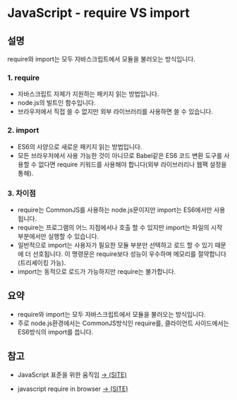 # JavaScript - require VS import

## 설명

require와 import는 모두 자바스크립트에서 모듈을 불러오는 방식입니다.

### 1. require

- 자바스크립트 자체가 지원하는 패키지 읽는 방법입니다.
- node.js의 빌트인 함수입니다.
- 브라우저에서 직접 쓸 수 없지만 외부 라이브러리를 사용하면 쓸 수 있습니다.

### 2. import

- ES6의 사양으로 새로운 패키지 읽는 방법입니다.
- 모든 브라우저에서 사용 가능한 것이 아니므로 Babel같은 ES6 코드 변환 도구를 사용할 수 없다면 require 키워드를 사용해야 합니다(외부 라이브러리나 웹팩 설정을 통해).

### 3. 차이점

- require는 CommonJS를 사용하는 node.js문이지만 import는 ES6에서만 사용됩니다.
- require는 프로그램의 어느 지점에서나 호출 할 수 있지만 import는 파일의 시작 부분에서만 실행할 수 있습니다.
- 일반적으로 import는 사용자가 필요한 모듈 부분만 선택하고 로드 할 수 있기 때문에 더 선호됩니다. 이 명령문은 require보다 성능이 우수하며 메모리를 절약합니다(트리셰이킹 가능).
- import는 동적으로 로드가 가능하지만 require는 불가합니다.

## 요약

- require와 import는 모두 자바스크립트에서 모듈을 불러오는 방식입니다.
- 주로 node.js환경에서는 CommonJS방식인 require를, 클라이언트 사이드에서는 ES6방식의 import를 씁니다.

## 참고

- JavaScript 표준을 위한 움직임 [→ (SITE)](https://d2.naver.com/helloworld/12864)

- javascript require in browser [→ (SITE)](https://stackoverflow.com/questions/31644189/javascript-require-in-browser)
